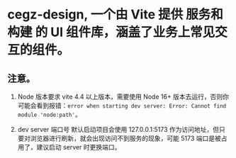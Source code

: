 # cegz-design, 一个由 Vite 提供 服务和构建 的 UI 组件库，涵盖了业务上常见交互的组件。


## 注意。
1. Node 版本要求
vite 4.4 以上版本，需要使用 Node 16+ 版本去运行，否则你可能会看到报错：`error when starting dev server: Error: Cannot find module 'node:path'`。

2. dev server 端口号
默认启动项目会使用 127.0.0.1:5173 作为访问地址，但只要对浏览器进行刷新，就会出现访问不到服务的现象，可能 5173 端口是被占用了，建议启动 server 时更换端口。